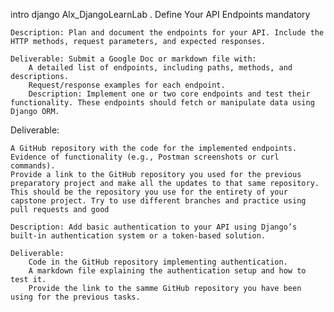 intro django
Alx_DjangoLearnLab
. Define Your API Endpoints
mandatory

    Description: Plan and document the endpoints for your API. Include the HTTP methods, request parameters, and expected responses.

    Deliverable: Submit a Google Doc or markdown file with:
        A detailed list of endpoints, including paths, methods, and descriptions.
        Request/response examples for each endpoint.
        Description: Implement one or two core endpoints and test their functionality. These endpoints should fetch or manipulate data using Django ORM.

Deliverable:

    A GitHub repository with the code for the implemented endpoints.
    Evidence of functionality (e.g., Postman screenshots or curl commands).
    Provide a link to the GitHub repository you used for the previous preparatory project and make all the updates to that same repository.
    This should be the repository you use for the entirety of your capstone project. Try to use different branches and practice using pull requests and good

    Description: Add basic authentication to your API using Django’s built-in authentication system or a token-based solution.

    Deliverable:
        Code in the GitHub repository implementing authentication.
        A markdown file explaining the authentication setup and how to test it.
        Provide the link to the samme GitHub repository you have been using for the previous tasks.

